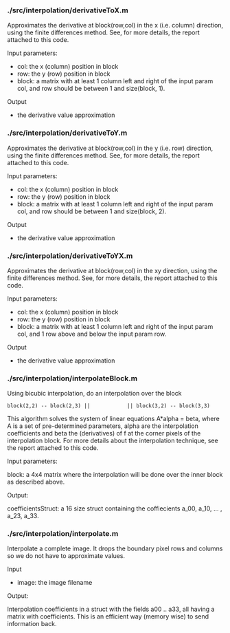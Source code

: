 ### ./src/interpolation/derivativeToX.m
Approximates the derivative at block(row,col) in the x (i.e. column)
direction, using the finite differences method. See, for more details, 
the report attached to this code.

Input parameters:

* col:      the x (column) position in block
* row:      the y (row) position in block
* block:    a matrix with at least 1 column left and right of the input param col, and row should be between 1 and size(block, 1).

Output

* the derivative value approximation

### ./src/interpolation/derivativeToY.m
Approximates the derivative at block(row,col) in the y (i.e. row)
direction, using the finite differences method. See, for more details, 
the report attached to this code.

Input parameters:

* col:      the x (column) position in block
* row:      the y (row) position in block
* block:    a matrix with at least 1 column left and right of the input param col, and row should be between 1 and size(block, 2).

Output

* the derivative value approximation

### ./src/interpolation/derivativeToYX.m
Approximates the derivative at block(row,col) in the xy
direction, using the finite differences method. See, for more details, 
the report attached to this code.

Input parameters:

* col:      the x (column) position in block
* row:      the y (row) position in block
* block:    a matrix with at least 1 column left and right of the input param col, and 1 row above and below the input param row.

Output

* the derivative value approximation

### ./src/interpolation/interpolateBlock.m
Using bicubic interpolation, do an interpolation over the block

``block(2,2) -- block(2,3)
   ||            ||
block(3,2) -- block(3,3)``

This algorithm solves the system of linear equations A*alpha = beta,
where A is a set of pre-determined parameters, alpha are the
interpolation coefficients and beta the (derivatives) of f at the corner
pixels of the interpolation block. For more details about the 
interpolation technique, see the report attached to this code.

Input parameters:

block: a 4x4 matrix where the interpolation will be done over the inner block as described above.

Output:

coefficientsStruct:
a 16 size struct containing the coffiecients a_00, a_10, ... , a_23, a_33.

### ./src/interpolation/interpolate.m
Interpolate a complete image. It drops the boundary pixel rows and 
columns so we do not have to approximate values.

Input

* image: the image filename

Output:

Interpolation coefficients in a struct with the fields a00 .. a33, 
all having a matrix with coefficients. This is an efficient way
(memory wise) to send information back.